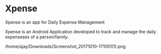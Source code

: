 # Xpense
Xpense is an app for Daily Expense Management

Xpense is an Android Application developed to track and manage the daily expenseses of a person/family.

/home/ajay/Downloads/Screenshot_20171010-171051(1).png
